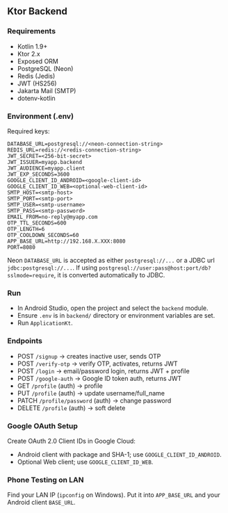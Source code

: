 ## Ktor Backend

### Requirements
- Kotlin 1.9+
- Ktor 2.x
- Exposed ORM
- PostgreSQL (Neon)
- Redis (Jedis)
- JWT (HS256)
- Jakarta Mail (SMTP)
- dotenv-kotlin

### Environment (.env)
Required keys:
```
DATABASE_URL=postgresql://<neon-connection-string>
REDIS_URL=redis://<redis-connection-string>
JWT_SECRET=<256-bit-secret>
JWT_ISSUER=myapp.backend
JWT_AUDIENCE=myapp.client
JWT_EXP_SECONDS=3600
GOOGLE_CLIENT_ID_ANDROID=<google-client-id>
GOOGLE_CLIENT_ID_WEB=<optional-web-client-id>
SMTP_HOST=<smtp-host>
SMTP_PORT=<smtp-port>
SMTP_USER=<smtp-username>
SMTP_PASS=<smtp-password>
EMAIL_FROM=no-reply@myapp.com
OTP_TTL_SECONDS=600
OTP_LENGTH=6
OTP_COOLDOWN_SECONDS=60
APP_BASE_URL=http://192.168.X.XXX:8080
PORT=8080
```

Neon `DATABASE_URL` is accepted as either `postgresql://...` or a JDBC url `jdbc:postgresql://...`. If using `postgresql://user:pass@host:port/db?sslmode=require`, it is converted automatically to JDBC.

### Run
- In Android Studio, open the project and select the `backend` module.
- Ensure `.env` is in `backend/` directory or environment variables are set.
- Run `ApplicationKt`.

### Endpoints
- POST `/signup` → creates inactive user, sends OTP
- POST `/verify-otp` → verify OTP, activates, returns JWT
- POST `/login` → email/password login, returns JWT + profile
- POST `/google-auth` → Google ID token auth, returns JWT
- GET `/profile` (auth) → profile
- PUT `/profile` (auth) → update username/full_name
- PATCH `/profile/password` (auth) → change password
- DELETE `/profile` (auth) → soft delete

### Google OAuth Setup
Create OAuth 2.0 Client IDs in Google Cloud:
- Android client with package and SHA-1; use `GOOGLE_CLIENT_ID_ANDROID`.
- Optional Web client; use `GOOGLE_CLIENT_ID_WEB`.

### Phone Testing on LAN
Find your LAN IP (`ipconfig` on Windows). Put it into `APP_BASE_URL` and your Android client `BASE_URL`.


